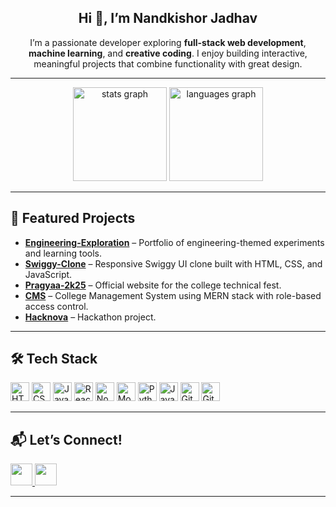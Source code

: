 <h2 align="center">Hi 👋, I’m Nandkishor Jadhav</h2>

<p align="center">
I’m a passionate developer exploring <b>full-stack web development</b>, <b>machine learning</b>, and <b>creative coding</b>.  
I enjoy building interactive, meaningful projects that combine functionality with great design.
</p>

---

<div align="center">
  <img src="https://github-readme-stats.vercel.app/api?username=Nandkishorjadhav&hide_title=false&hide_rank=false&show_icons=true&include_all_commits=true&count_private=true&disable_animations=false&theme=dracula&locale=en&hide_border=false" height="150" alt="stats graph"  />
  <img src="https://github-readme-stats.vercel.app/api/top-langs?username=Nandkishorjadhav&locale=en&hide_title=false&layout=compact&card_width=320&langs_count=5&theme=dracula&hide_border=false" height="150" alt="languages graph"  />
</div>

---


## 🚀 Featured Projects

- **[Engineering-Exploration](https://github.com/Nandkishorjadhav/Engineering-Exploration)** – Portfolio of engineering-themed experiments and learning tools.  
- **[Swiggy-Clone](https://github.com/Nandkishorjadhav/Swiggy-Clone)** – Responsive Swiggy UI clone built with HTML, CSS, and JavaScript.  
- **[Pragyaa-2k25](https://github.com/Nandkishorjadhav/Pragyaa-2k25)** – Official website for the college technical fest.  
- **[CMS](https://github.com/Nandkishorjadhav/CMS)** – College Management System using MERN stack with role-based access control.  
- **[Hacknova](https://github.com/Nandkishorjadhav/HackNova)** – Hackathon project.  

---

## 🛠 Tech Stack

<div align="left">
  <img src="https://cdn.jsdelivr.net/gh/devicons/devicon/icons/html5/html5-original.svg" height="30" alt="HTML5 logo" />
  <img src="https://cdn.jsdelivr.net/gh/devicons/devicon/icons/css3/css3-original.svg" height="30" alt="CSS3 logo" />
  <img src="https://cdn.jsdelivr.net/gh/devicons/devicon/icons/javascript/javascript-original.svg" height="30" alt="JavaScript logo" />
  <img src="https://cdn.jsdelivr.net/gh/devicons/devicon/icons/react/react-original.svg" height="30" alt="React logo" />
  <img src="https://cdn.jsdelivr.net/gh/devicons/devicon/icons/nodejs/nodejs-original.svg" height="30" alt="Node.js logo" />
  <img src="https://cdn.jsdelivr.net/gh/devicons/devicon/icons/mongodb/mongodb-original.svg" height="30" alt="MongoDB logo" />
  <img src="https://cdn.jsdelivr.net/gh/devicons/devicon/icons/python/python-original.svg" height="30" alt="Python logo" />
  <img src="https://cdn.jsdelivr.net/gh/devicons/devicon/icons/java/java-original.svg" height="30" alt="Java logo" />
  <img src="https://cdn.jsdelivr.net/gh/devicons/devicon/icons/git/git-original.svg" height="30" alt="Git logo" />
  <img src="https://cdn.jsdelivr.net/gh/devicons/devicon/icons/github/github-original.svg" height="30" alt="GitHub logo" />
</div>

---

## 📬 Let’s Connect!

<div align="left">
  <a href="https://www.linkedin.com/in/nandkishor-jadhav-80044b300" target="_blank">
    <img src="https://img.shields.io/static/v1?message=LinkedIn&logo=linkedin&label=&color=0077B5&logoColor=white&labelColor=&style=for-the-badge" height="35" />
  </a>
  <a href="mailto:nandkishorjadhav9580@gmail.com">
    <img src="https://img.shields.io/static/v1?message=Gmail&logo=gmail&label=&color=D14836&logoColor=white&labelColor=&style=for-the-badge" height="35" />
  </a>
<!--   <a href="https://github.com/Nandkishorjadhav" target="_blank">
    <img src="https://img.shields.io/static/v1?message=GitHub&logo=github&label=&color=181717&logoColor=white&labelColor=&style=for-the-badge" height="35" />
  </a> -->
</div>

---

<br clear="both">

<!-- <div align="center">
  <img src="https://raw.githubusercontent.com/Nandkishorjadhav/Nandkishorjadhav/output/snake.svg" alt="Snake animation" />
</div> -->

